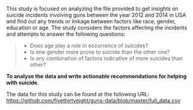 This study is focused on analyzing the file provided to get insights on suicide incidents involving guns between the year 2012 and 2014 in USA and find out any trends or linkage between factors like race, gender, education or age. The study considers the factors affecting the incidents and attempts to answer the following questions: 
  
> * Does age play a role in occurrence of suicides? 
> * Is one gender more prone to suicide than the other one? 
> * Is any combination of factors indicative of more suicides than other? 
   
**To analyse the data and write actionable recommendations for helping with suicide.**

The data for this study can be found at the following URL: https://github.com/fivethirtyeight/guns-data/blob/master/full_data.csv
